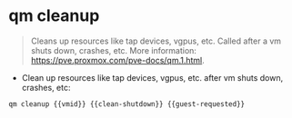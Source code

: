 # qm cleanup

> Cleans up resources like tap devices, vgpus, etc. Called after a vm shuts down, crashes, etc.
> More information: <https://pve.proxmox.com/pve-docs/qm.1.html>.

- Clean up resources like tap devices, vgpus, etc. after vm shuts down, crashes, etc:

`qm cleanup {{vmid}} {{clean-shutdown}} {{guest-requested}}`
